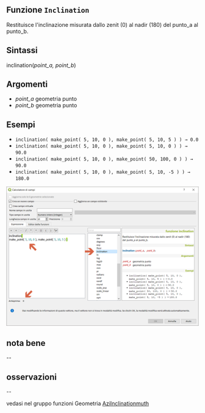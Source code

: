 ## Funzione `Inclination`

Restituisce l'inclinazione misurata dallo zenit (0) al nadir (180) del punto_a al punto_b.

## Sintassi

inclination(_point_a, point_b_)

## Argomenti

* _point_a_ geometria punto
* _point_b_ geometria punto

## Esempi

* `inclination( make_point( 5, 10, 0 ), make_point( 5, 10, 5 ) ) → 0.0`
* `inclination( make_point( 5, 10, 0 ), make_point( 5, 10, 0 ) ) → 90.0`
* `inclination( make_point( 5, 10, 0 ), make_point( 50, 100, 0 ) ) → 90.0`
* `inclination( make_point( 5, 10, 0 ), make_point( 5, 10, -5 ) ) → 180.0`

<img src="/img/matematica/Inclination/Inclination1.png">

## nota bene

--

## osservazioni

--

vedasi nel gruppo funzioni Geometria [AziInclinationmuth](/gr_funzioni/geometria/inclination.md)
